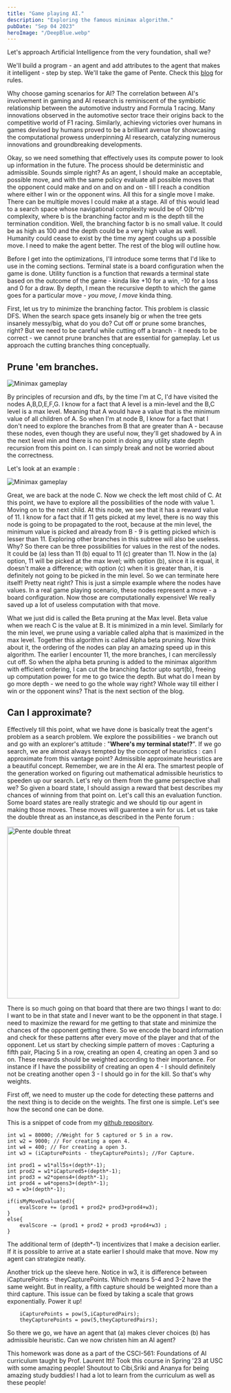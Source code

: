 ```yaml
---
title: "Game playing AI."
description: "Exploring the famous minimax algorithm."
pubDate: "Sep 04 2023"
heroImage: "/DeepBlue.webp"
---
```



Let's approach Artificial Intelligence from the very foundation, shall we? 

We'll build a program - an agent and add attributes to the agent that makes it intelligent - step by step. We'll take the game of Pente. Check this [blog](https://pente.org/help/helpWindow.jsp?file=playGameRules) for rules.

Why choose gaming scenarios for AI? The correlation between AI's involvement in gaming and AI research is reminiscent of the symbiotic relationship between the automotive industry and Formula 1 racing. Many innovations observed in the automotive sector trace their origins back to the competitive world of F1 racing. Similarly, achieving victories over humans in games devised by humans proved to be a brilliant avenue for showcasing the computational prowess underpinning AI research, catalyzing numerous innovations and groundbreaking developments.


Okay, so we need something that effectively uses its compute power to look up information in the future. The process should be deterministic and admissible. Sounds simple right? As an agent, I should make an acceptable, possible move, and with the same policy evaluate all possible moves that the opponent could make and on and on and on - till I reach a condition where either I win or the opponent wins. All this for a single move I make. There can be multiple moves I could make at a stage. All of this would lead to a search space whose navigational complexity would be of O(b^m) complexity, where b is the branching factor and m is the depth till the termination condition. Well, the branching factor b is no small value. It could be as high as 100 and the depth could be a very high value as well. Humanity could cease to exist by the time my agent coughs up a possible move. I need to make the agent better. The rest of the blog will outline how.


Before I get into the optimizations, I'll introduce some terms that I'd like to use in the coming sections. Terminal state is a board configuration when the game is done. Utility function is a function that rewards a terminal state based on the outcome of the game - kinda like +10 for a win, -10 for a loss and 0 for a draw. 
By depth, I mean the recursive depth to which the game goes for a particular move - *you move, I move* kinda thing. 

First, let us try to minimize the branching factor. This problem is classic DFS. When the search space gets insanely big or when the tree gets insanely messy/big, what do you do? Cut off or prune some branches, right? But we need to be careful while cutting off a branch - it needs to be correct - we cannot prune branches that are essential for gameplay. Let us approach the cutting branches thing conceptually.

## Prune 'em branches.

![Minimax gameplay](/minimax.drawio.png)

By principles of recursion and dfs, by the time I'm at C, I'd have visited the nodes A,B,D,E,F,G. I know for a fact that A level is a min-level and the B,C level is a max level. Meaning that A would have a value that is the minimum value of all children of A. So when I'm at node B, I know for a fact that I don't need to explore the branches from B that are greater than A - because these nodes, even though they are useful now, they'll get shadowed by A in the next level min and there is no point in doing any utility state depth recursion from this point on. I can simply break and not be worried about the correctness.

Let's look at an example : 

![Minimax gameplay](/minimax-eg.drawio.png)

Great, we are back at the node C. Now we check the left most child of C. At this point, we have to explore all the possibilities of the node with value 1. Moving on to the next child. At this node, we see that it has a reward value of 11. I know for a fact that if 11 gets picked at my level, there is no way this node is going to be propagated to the root, because at the min level, the minimum value is picked and already from B - 9 is getting picked which is lesser than 11. Exploring other branches in this subtree will also be useless. Why? So there can be three possibilities for values in the rest of the nodes. It could be (a) less than 11 (b) equal to 11 (c) greater than 11. Now in the (a) option, 11 will be picked at the max level; with option (b), since it is equal, it doesn't make a difference; with option (c) when it is greater than, it is definitely not going to be picked in the min level. So we can terminate here itself! Pretty neat right? This is just a simple example where the nodes have values. In a real game playing scenario, these nodes represent a move - a board configuration. Now those are computationally expensive! We really saved up a lot of useless computation with that move. 

What we just did is called the Beta pruning at the Max level. Beta value when we reach C is the value at B. It is minimized in a min level. Similarly for the min level, we prune using a variable called alpha that is maximized in the max level. Together this algorithm is called Alpha beta pruning. Now think about it, the ordering of the nodes can play an amazing speed up in this algorithm. The earlier I encounter 11, the more branches, I can mercilessly cut off. So when the alpha beta pruning is added to the minimax algorithm with efficient ordering, I can cut the branching factor upto sqrt(b), freeing up computation power for me to go twice the depth. But what do I mean by go more depth - we need to go the whole way right? Whole way till either I win or the opponent wins? That is the next section of the blog.


## Can I approximate?

Effectively till this point, what we have done is basically treat the agent's problem as a search problem. We explore the possibilities - we branch out and go with an explorer's attitude : "**Where's my terminal state!?**".
If we go search, we are almost always tempted by the concept of heuristics : can I approximate from this vantage point? Admissible approximate heuristics are a beautiful concept. 
Remember, we are in the AI era. The smartest people of the generation worked on figuring out mathematical admissible heuristics to speeden up our search. Let's rely on them from the game perspective shall we?
So given a board state, I should assign a reward that best describes my chances of winning from that point on. Let's call this an evaluation function. Some board states are really strategic and we should tip our agent in making those moves. These moves will guarentee a win for us. Let us take the double threat as an instance,as described in the Pente forum :

<img src="/Pente.png" width="400" height="400" alt="Pente double threat"/>

There is so much going on that board that there are two things I want to do: I want to be in that state and I never want to be the opponent in that stage. I need to maximize the reward for me getting to that state and minimize the chances of the opponent getting there. So we encode the board information and check for these patterns after every move of the player and that of the opponent. Let us start by checking simple pattern of moves : Capturing a fifth pair, Placing 5 in a row, creating an open 4, creating an open 3 and so on. These rewards should be weighted according to their importance. For instance if I have the possibility of creating an open 4 - I should definitely not be creating another open 3 - I should go in for the kill. So that's why weights.

First off, we need to muster up the code for detecting these patterns and the next thing is to decide on the weights. The first one is simple. Let's see how the second one can be done.

This is a snippet of code from my [github repository](https://github.com/bhargav191098/Pente).

    int w1 = 80000; //Weight for 5 captured or 5 in a row.
    int w2 = 9000; // For creating a open 4.
    int w4 = 400; // For creating a open 3.
    int w3 = (iCapturePoints - theyCapturePoints); //For Capture.
    
    int prod1 = w1*all5s+(depth*-1);
    int prod2 = w1*iCaptured5+(depth*-1);
    int prod3 = w2*opens4+(depth*-1);
    int prod4 = w4*opens3+(depth*-1);
    w3 = w3+(depth*-1);

    if(isMyMoveEvaluated){
        evalScore += (prod1 + prod2+ prod3+prod4+w3);
    }
    else{
        evalScore -= (prod1 + prod2 + prod3 +prod4+w3) ;
    }


The additional term of (depth*-1) incentivizes that I make a decision earlier. If it is possible to arrive at a state earlier I should make that move. Now my agent can strategize neatly. 

Another trick up the sleeve here. Notice in w3, it is difference between iCapturePoints - theyCapturePoints. Which means 5-4 and 3-2 have the same weight. But in reality, a fifth capture should be weighted more than a third capture. This issue can be fixed by taking a scale that grows exponentially. Power it up! 

        iCapturePoints = pow(5,iCapturedPairs);
        theyCapturePoints = pow(5,theyCapturedPairs);

So there we go, we have an agent that (a) makes clever choices (b) has admissible heuristic. Can we now christen him an AI agent?


This homework was done as a part of the CSCI-561: Foundations of AI curriculum taught by Prof. Laurent Itti! Took this course in Spring '23 at USC with some amazing people! Shoutout to Cibi,Sriki and Ananya for being amazing study buddies! I had a lot to learn from the curriculum as well as these people! 